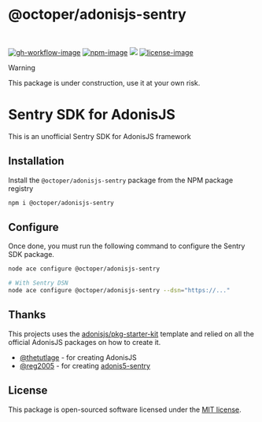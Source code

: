 # @octoper/adonisjs-sentry

<br />

[![gh-workflow-image]][gh-workflow-url] [![npm-image]][npm-url] ![][typescript-image] [![license-image]][license-url]

> [!WARNING]
> This package is under construction, use it at your own risk.

# Sentry SDK for AdonisJS
This is an unofficial Sentry SDK for AdonisJS framework

## Installation
Install the `@octoper/adonisjs-sentry` package from the NPM package registry
```bash
npm i @octoper/adonisjs-sentry
```

## Configure
Once done, you must run the following command to configure the Sentry SDK package.

```bash
node ace configure @octoper/adonisjs-sentry

# With Sentry DSN
node ace configure @octoper/adonisjs-sentry --dsn="https://..."
```

## Thanks
This projects uses the [adonisjs/pkg-starter-kit](https://github.com/adonisjs/pkg-starter-kit) template and relied on all the official AdonisJS packages on how to create it.

- [@thetutlage](https://github.com/thetutlage) - for creating AdonisJS
- [@reg2005](https://github.com/reg2005/adonis5-sentry) - for creating [adonis5-sentry](https://github.com/reg2005/adonis5-sentry)

## License
This package is open-sourced software licensed under the [MIT license](LICENSE.md).

[gh-workflow-image]: https://img.shields.io/github/actions/workflow/status/octoper/adonisjs-sentry/test.yml?style=for-the-badge
[gh-workflow-url]: https://github.com/octoper/adonisjs-sentry/actions/workflows/test.yml "Github action"

[npm-image]: https://img.shields.io/npm/v/@octoper/adonisjs-sentry/latest.svg?style=for-the-badge&logo=npm
[npm-url]: https://www.npmjs.com/package/@octoper/adonisjs-sentry/v/latest "npm"

[typescript-image]: https://img.shields.io/badge/Typescript-294E80.svg?style=for-the-badge&logo=typescript

[license-url]: LICENSE.md
[license-image]: https://img.shields.io/github/license/octoper/adonisjs-sentry?style=for-the-badge
